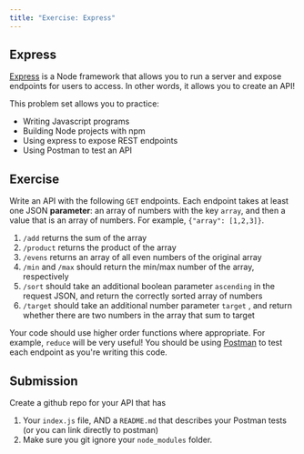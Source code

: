 ```yaml
---
title: "Exercise: Express" 
--- 
```


## Express

[Express](https://expressjs.com/) is a Node framework that allows you to run a server and expose endpoints for users to access. In other words, it allows you to create an API!

This problem set allows you to practice:

- Writing Javascript programs
- Building Node projects with npm
- Using express to expose REST endpoints
- Using Postman to test an API

## Exercise

Write an API with the following `GET` endpoints. Each endpoint takes at least one JSON **parameter**: an array of numbers with the key `array`, and then a value that is an array of numbers. For example, `{"array": [1,2,3]}`. 

1. `/add` returns the sum of the array
2. `/product` returns the product of the array
3. `/evens` returns an array of all even numbers of the original array
4. `/min` and `/max` should return the min/max number of the array, respectively
5. `/sort` should take an additional boolean parameter `ascending` in the request JSON, and return the correctly sorted array of numbers
6. `/target` should take an additional number parameter `target` , and return whether there are two numbers in the array that sum to target

Your code should use higher order functions where appropriate. For example, `reduce` will be very useful!
You should be using [Postman](https://www.postman.com/downloads/postman-agent/) to test each endpoint as you're writing this code.

## Submission

Create a github repo for your API that has

1. Your `index.js` file, AND a `README.md` that describes your Postman tests (or you can link directly to postman)
2. Make sure you git ignore your `node_modules` folder. 